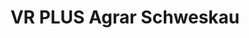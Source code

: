 ---
title: "VR PLUS Agrar Schweskau"
url: /lemgow/vr-plus-agrar-schweskau/
shop: Landwirtschaftlich
---